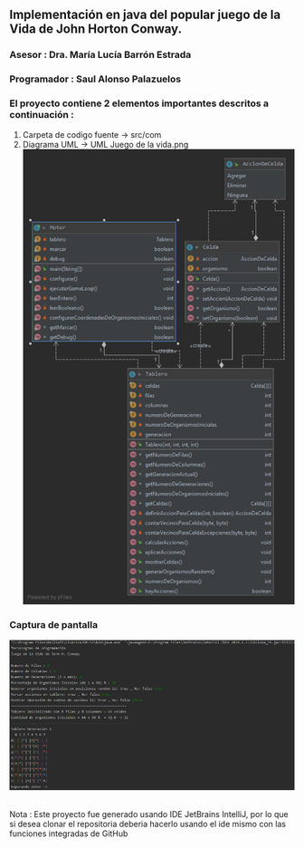 ## Implementación en java del popular juego de la Vida de John Horton Conway.

### Asesor : Dra. María Lucía Barrón Estrada
### Programador : Saul Alonso Palazuelos

### El proyecto contiene 2 elementos importantes descritos a continuación :

1. Carpeta de codigo fuente -> src/com <br/>
2. Diagrama UML -> UML Juego de la vida.png 
![alt text](https://github.com/rosesby/JuegoDeLaVida/raw/master/UML%20Juego%20de%20la%20vida.png)

### Captura de pantalla
![alt text](https://github.com/rosesby/JuegoDeLaVida/raw/master/Captura.png) <br/><br/>

Nota : Este proyecto fue generado usando IDE JetBrains IntelliJ, por lo que si desea clonar el repositoria deberia hacerlo usando el ide mismo con las funciones integradas de GitHub

